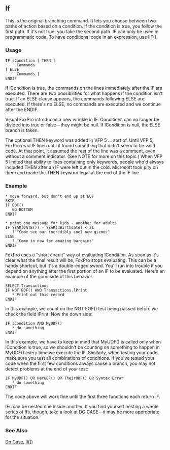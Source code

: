## If

This is the original branching command. It lets you choose between two paths of action based on a condition. If the condition is true, you follow the first path. If it's not true, you take the second path. IF can only be used in programmatic code. To have conditional code in an expression, use IIF().

### Usage

```foxpro
IF lCondition [ THEN ]
     Commands
[ ELSE
     Commands ]
ENDIF
```

If lCondition is true, the commands on the lines immediately after the IF are executed. There are two possibilities for what happens if the condition isn't true. If an ELSE clause appears, the commands following ELSE are executed. If there's no ELSE, no commands are executed and we continue after the ENDIF.

Visual FoxPro introduced a new wrinkle in IF. Conditions can no longer be divided into true or false&mdash;they might be null. If lCondition is null, the ELSE branch is taken.

The optional THEN keyword was added in VFP 5 ... sort of. Until VFP 5, FoxPro read IF lines until it found something that didn't seem to be valid code. At that point, it assumed the rest of the line was a comment, even without a comment indicator. (See NOTE for more on this topic.) When VFP 5 limited that ability to lines containing only keywords, people who'd always included THEN after an IF were left out in the cold. Microsoft took pity on them and made the THEN keyword legal at the end of the IF line.

### Example

```foxpro
* move forward, but don't end up at EOF
SKIP
IF EOF()
   GO BOTTOM
ENDIF

* print one message for kids - another for adults
IF YEAR(DATE()) - YEAR(dBirthdate) < 21
   ? "Come see our incredibly cool new gizmos"
ELSE
   ? "Come in now for amazing bargains"
ENDIF
```

FoxPro uses a "short circuit" way of evaluating lCondition. As soon as it's clear what the final result will be, FoxPro stops evaluating. This can be a handy shortcut, but it's a double-edged sword. You'll run into trouble if you depend on anything after the first portion of an IF to be evaluated. Here's an example of the good side of this behavior:

```foxpro
SELECT Transactions
IF NOT EOF() AND Transactions.lPrint
   * Print out this record
ENDIF
```
In this example, we count on the NOT EOF() test being passed before we check the field lPrint. Now the down side:

```foxpro
IF lCondition AND MyUDF()
   * do something
ENDIF
```
In this example, we have to keep in mind that MyUDF() is called only when lCondition is true, so we shouldn't be counting on something to happen in MyUDF() every time we execute the IF. Similarly, when testing your code, make sure you test all combinations of conditions. If you've tested your code when the first few conditions always cause a branch, you may not detect problems at the end of your test:

```foxpro
IF MyUDF() OR HerUDF() OR TheirUDF() OR Syntax Error
   * do something
ENDIF
```
The code above will work fine until the first three functions each return .F.

IFs can be nested one inside another. If you find yourself nesting a whole series of Ifs, though, take a look at DO CASE&mdash;it may be more appropriate for the situation.

### See Also

[Do Case](s4g251.md), [IIf()](s4g043.md)